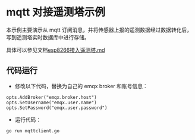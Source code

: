 # mqtt 对接遥测塔示例

本示例主要演示从 mqtt 订阅消息，并将传感器上报的遥测数据经过数据转化后，写到遥测塔实时数据库中进行存储。

具体可以参见文档[esp8266接入遥测塔.md](https://github.com/telemetrytower/iot-demos/blob/main/esp8266%E6%8E%A5%E5%85%A5%E9%81%A5%E6%B5%8B%E5%A1%94/%E6%8E%A5%E5%85%A5%E6%96%87%E6%A1%A3.md)

## 代码运行

- 修改以下代码，替换为自己的 emqx broker 和账号信息：

```
opts.AddBroker("emqx.broker.host")
opts.SetUsername("emqx.user.name")
opts.SetPassword("emqx.user.password")
```

- 运行代码：

```
go run mqttclient.go
```